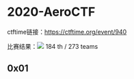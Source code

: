 # 2020-AeroCTF

ctftime链接：https://ctftime.org/event/940

比赛结果：![](https://img.shields.io/badge/前-67%25-blueviolet) 184 th / 273 teams 

## 0x01

